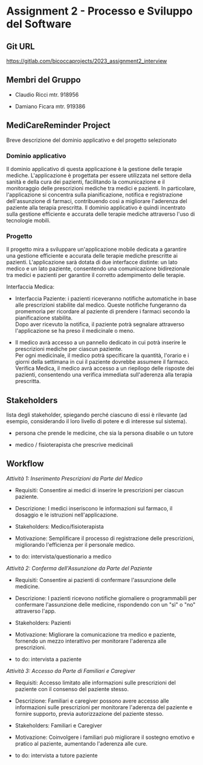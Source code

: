 # Assignment 2 - Processo e Sviluppo del Software

## Git URL
https://gitlab.com/bicoccaprojects/2023_assignment2_interview

## Membri del Gruppo

- Claudio Ricci mtr. 918956

- Damiano Ficara mtr. 919386

## MediCareReminder Project
Breve descrizione del dominio applicativo e del progetto selezionato

### Dominio applicativo
Il dominio applicativo di questa applicazione è la gestione delle terapie mediche. L'applicazione è progettata per essere utilizzata nel settore della sanità e della cura dei pazienti, facilitando la comunicazione e il monitoraggio delle prescrizioni mediche tra medici e pazienti. In particolare, l'applicazione si concentra sulla pianificazione, notifica e registrazione dell'assunzione di farmaci, contribuendo così a migliorare l'aderenza del paziente alla terapia prescritta. Il dominio applicativo è quindi incentrato sulla gestione efficiente e accurata delle terapie mediche attraverso l'uso di tecnologie mobili.

### Progetto
Il progetto mira a sviluppare un'applicazione mobile dedicata a garantire una gestione efficiente e accurata delle terapie mediche prescritte ai pazienti. L'applicazione sarà dotata di due interfacce distinte: un lato medico e un lato paziente, consentendo una comunicazione bidirezionale tra medici e pazienti per garantire il corretto adempimento delle terapie.

Interfaccia Medica:

- Interfaccia Paziente: i pazienti riceveranno notifiche automatiche in base alle prescrizioni stabilite dal medico. Queste notifiche fungeranno da promemoria per ricordare al paziente di prendere i farmaci secondo la pianificazione stabilita.\
Dopo aver ricevuto la notifica, il paziente potrà segnalare attraverso l'applicazione se ha preso il medicinale o meno.

- Il medico avrà accesso a un pannello dedicato in cui potrà inserire le prescrizioni mediche per ciascun paziente.\
Per ogni medicinale, il medico potrà specificare la quantità, l'orario e i giorni della settimana in cui il paziente dovrebbe assumere il farmaco. Verifica Medica, il medico avrà accesso a un riepilogo delle risposte dei pazienti, consentendo una verifica immediata sull'aderenza alla terapia prescritta.


## Stakeholders
lista degli stakeholder, spiegando perché ciascuno di essi è rilevante (ad esempio, considerando il loro livello di potere e di interesse sul sistema).

- persona che prende le medicine, che sia la persona disabile o un tutore

- medico / fisioterapista che prescrive medicinali


## Workflow
*Attività 1: Inserimento Prescrizioni da Parte del Medico*

- Requisiti: Consentire ai medici di inserire le prescrizioni per ciascun paziente.

- Descrizione: I medici inseriscono le informazioni sul farmaco, il dosaggio e le istruzioni nell'applicazione.

- Stakeholders: Medico/fisioterapista

- Motivazione: Semplificare il processo di registrazione delle prescrizioni, migliorando l'efficienza per il personale medico.

- to do: intervista/questionario a medico

*Attività 2: Conferma dell'Assunzione da Parte del Paziente*

- Requisiti: Consentire ai pazienti di confermare l'assunzione delle medicine.

- Descrizione: I pazienti ricevono notifiche giornaliere o programmabili per confermare l'assunzione delle medicine, rispondendo con un "sì" o "no" attraverso l'app.

- Stakeholders: Pazienti

- Motivazione: Migliorare la comunicazione tra medico e paziente, fornendo un mezzo interattivo per monitorare l'aderenza alle prescrizioni.

- to do: intervista a paziente

*Attività 3: Accesso da Parte di Familiari e Caregiver*

- Requisiti: Accesso limitato alle informazioni sulle prescrizioni del paziente con il consenso del paziente stesso.

- Descrizione: Familiari e caregiver possono avere accesso alle informazioni sulle prescrizioni per monitorare l'aderenza del paziente e fornire supporto, previa autorizzazione del paziente stesso.

- Stakeholders: Familiari e Caregiver

- Motivazione: Coinvolgere i familiari può migliorare il sostegno emotivo e pratico al paziente, aumentando l'aderenza alle cure.

- to do: intervista a tutore paziente
